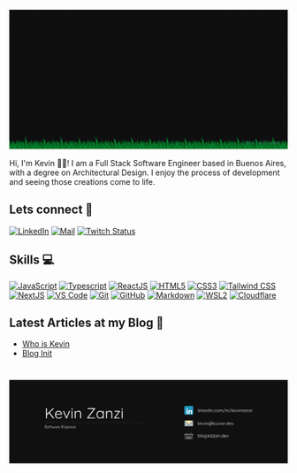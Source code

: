 ![banner](./welcome.gif)

Hi, I'm Kevin 👋🏼! I am a Full Stack Software Engineer based in Buenos Aires, with a degree on Architectural Design. I enjoy the process of development and seeing those creations come to life.

<h2>Lets connect 🔌</h2>

[![LinkedIn](https://img.shields.io/badge/LinkedIn-%230077B5.svg?logo=LinkedIn&logoColor=white&style=for-the-badge)](https://www.linkedin.com/in/kevinzanzi/)
[![Mail](https://img.shields.io/badge/GMAIL-%23D14836.svg?logo=Gmail&logoColor=white&style=for-the-badge)](mailto:kevin@kizzan.dev)
[![Twitch Status](https://img.shields.io/twitch/status/kizzandev?style=for-the-badge&logo=twitch&labelColor=%231c1b1e)](https://www.twitch.tv/kizzandev)

<!-- <details>
  <summary><h2>Skills 💻</h2></summary> -->

<h2 id="skills">Skills 💻</h2>

[![JavaScript](https://img.shields.io/badge/JavaScript-%231c1b1e?style=for-the-badge&logo=JavaScript)](##skills)
[![Typescript](https://img.shields.io/badge/TypeScript-%231c1b1e?style=for-the-badge&logo=TypeScript)](##skills)
[![ReactJS](https://img.shields.io/badge/React.JS-%231c1b1e?style=for-the-badge&logo=React)](##skills)
[![HTML5](https://img.shields.io/badge/HTML5-%231c1b1e?style=for-the-badge&logo=HTML5)](##skills)
[![CSS3](https://img.shields.io/badge/CSS3-%231c1b1e?style=for-the-badge&logo=CSS&logoColor=2965f1)](##skills)
[![Tailwind CSS](https://img.shields.io/badge/Tailwindcss-%231c1b1e?style=for-the-badge&logo=Tailwindcss)](##skills)
[![NextJS](https://img.shields.io/badge/Next.js-%231c1b1e?style=for-the-badge&logo=Next.js)](##skills)
[![VS Code](https://custom-icon-badges.demolab.com/badge/VS%20Code-1c1b1e.svg?logo=visualstudio&logoColor=0078d7&style=for-the-badge)](##skills)
[![Git](https://img.shields.io/badge/Git-%231c1b1e?style=for-the-badge&logo=Git)](##skills)
[![GitHub](https://img.shields.io/badge/GitHub-%231c1b1e?style=for-the-badge&logo=GitHub)](##skills)
[![Markdown](https://img.shields.io/badge/Markdown-%231c1b1e?style=for-the-badge&logo=Markdown)](##skills)
[![WSL2](https://img.shields.io/badge/WSL2-%231c1b1e?style=for-the-badge&logo=Linux)](##skills)
[![Cloudflare](https://img.shields.io/badge/Cloudflare-%231c1b1e?style=for-the-badge&logo=Cloudflare)](##skills)

<!-- ### Programming Languages -->

<!-- ![Static Badge](https://img.shields.io/badge/Python-%231c1b1e?style=for-the-badge&logo=Python) -->
<!-- ![Static Badge](https://img.shields.io/badge/Rust-%231c1b1e?style=for-the-badge&logo=Rust) -->
<!-- ![Static Badge](https://img.shields.io/badge/C%2B%2B-%231c1b1e?style=for-the-badge&logo=C%2B%2B) -->
<!-- ![Static Badge](https://img.shields.io/badge/GDScript-%231c1b1e?style=for-the-badge&logo=GodotEngine&color=%23320000) -->
<!-- ![Static Badge](https://img.shields.io/badge/Mojo-%231c1b1e?style=for-the-badge&label=%F0%9F%94%A5&labelColor=%23320000&color=%23320000) -->

<!-- ### Front End Development -->

<!-- ### Back End Development -->

<!-- ![Static Badge](https://img.shields.io/badge/Node.JS-%231c1b1e?style=for-the-badge&logo=Node.JS)
![Static Badge](https://img.shields.io/badge/Express.js-%231c1b1e?style=for-the-badge&logo=Express) -->

<!-- ### Full Stack Development -->

<!-- ![Static Badge](https://img.shields.io/badge/Astro-%231c1b1e?style=for-the-badge&logo=Astro) -->

<!-- ### Tools -->

<!-- ### Operating Systems -->

<!-- ![Static Badge](https://custom-icon-badges.demolab.com/badge/Windows-1c1b1e?style=for-the-badge&logo=windows11&logoColor=0078D6) -->

<!-- ### Languages -->

<!-- ![Static Badge](<https://img.shields.io/badge/Español%2Fnative-%231c1b1e?style=for-the-badge>)
![Static Badge](https://img.shields.io/badge/English%2Fadvanced-%231c1b1e?style=for-the-badge) -->

<!-- ![Static Badge](https://img.shields.io/badge/Italiano-%231c1b1e?style=for-the-badge&color=%23320000) -->

<!-- </details> -->

<!-- [![trophy](https://github-profile-trophy.vercel.app/?username=Kizzandev&theme=onedark&no-frame=true&no-bg=true&margin-w=4&rank=SECRET,SSS,SS,S,AAA,AA,A)](https://github.com/kizzandev) -->

## Latest Articles at my Blog 📝

- [Who is Kevin](https://blog.kizzan.dev/en/article/who-is-kevin/)
- [Blog Init](https://blog.kizzan.dev/en/article/blog-init/)

<!-- ## Últimos Artículos en mi Blog 📝

%{{ultimos_articulos}}% -->

<!-- ## Latest Videos 📺

%{{latests_youtube}}% -->

#

<!-- ![Stats](https://github-readme-stats.vercel.app/api/top-langs/?username=Kizzandev&theme=dark&hide_border=true&include_all_commits=true&count_private=true&layout=compact) -->

![card](./card.png)
